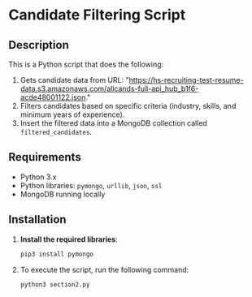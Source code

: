 # Candidate Filtering Script

## Description

This is a Python script that does the following:
1. Gets candidate data from URL: "https://hs-recruiting-test-resume-data.s3.amazonaws.com/allcands-full-api_hub_b1f6-acde48001122.json."
2. Filters candidates based on specific criteria (industry, skills, and minimum years of experience).
3. Insert the filtered data into a MongoDB collection called `filtered_candidates`.

## Requirements

- Python 3.x
- Python libraries: `pymongo`, `urllib`, `json`, `ssl`
- MongoDB running locally

## Installation

1. **Install the required libraries**:

   ```bash
   pip3 install pymongo
   
2. To execute the script, run the following command:

   ```bash
   python3 section2.py
   ```
